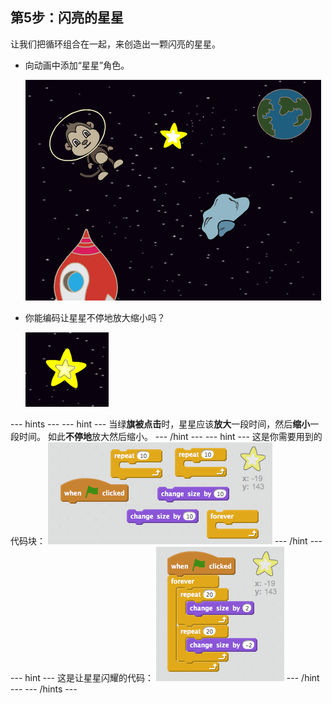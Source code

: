 ## 第5步：闪亮的星星

让我们把循环组合在一起，来创造出一颗闪亮的星星。

+ 向动画中添加“星星”角色。
    
    ![添加星星角色](images/space-star-sprite.png)

+ 你能编码让星星不停地放大缩小吗？
    
    ![测试闪亮的星星](images/space-star-test.png)

\--- hints \--- \--- hint \--- 当绿**旗被点击**时，星星应该**放大**一段时间，然后**缩小**一段时间。 如此**不停地**放大然后缩小。 \--- /hint \--- \--- hint \--- 这是你需要用到的代码块： ![Blocks for a shining star](images/space-star-blocks.png) \--- /hint \--- \--- hint \--- 这是让星星闪耀的代码： ![Code for a shining star](images/space-star-code.png) \--- /hint \--- \--- /hints \---